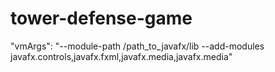 # tower-defense-game
"vmArgs": "--module-path /path_to_javafx/lib --add-modules javafx.controls,javafx.fxml,javafx.media,javafx.media"